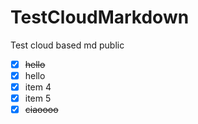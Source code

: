 # TestCloudMarkdown
Test cloud based md public
- [x] ~~hello~~
- [x] hello 
- [x] item 4
- [x] item 5
- [x] ~~ciaoooo~~